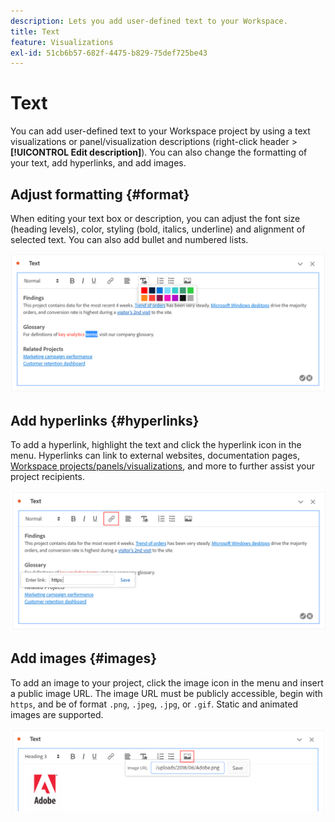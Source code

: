 ```yaml
---
description: Lets you add user-defined text to your Workspace.
title: Text
feature: Visualizations
exl-id: 51cb6b57-682f-4475-b829-75def725be43
---
```

# Text

You can add user-defined text to your Workspace project by using a text visualizations or panel/visualization descriptions (right-click header > **[!UICONTROL Edit description]**). You can also change the formatting of your text, add hyperlinks, and add images.

## Adjust formatting {#format}

When editing your text box or description, you can adjust the font size (heading levels), color, styling (bold, italics, underline) and alignment of selected text. You can also add bullet and numbered lists.

![Text options for a Workspace project highlighting the text color palette.](assets/format.png)

## Add hyperlinks {#hyperlinks}

To add a hyperlink, highlight the text and click the hyperlink icon in the menu. Hyperlinks can link to external websites, documentation pages, [Workspace projects/panels/visualizations](https://experienceleague.adobe.com/docs/analytics/analyze/analysis-workspace/curate-share/shareable-links.html), and more to further assist your project recipients.

![Text options with the link icon highlighted.](assets/hyperlink.png)

## Add images {#images}

To add an image to your project, click the image icon in the menu and insert a public image URL. The image URL must be publicly accessible, begin with `https`, and be of format `.png`, `.jpeg`, `.jpg`, or `.gif`. Static and animated images are supported.

![Text options with the image icon selected.](assets/image.png)
